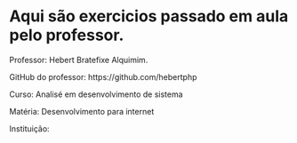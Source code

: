 # Aqui são exercicios passado em aula pelo professor.
<p> Professor: Hebert Bratefixe Alquimim. </p>
<p> GitHub do professor: https://github.com/hebertphp </p>
<p> Curso: Analisé em desenvolvimento de sistema </p>
<p> Matéria: Desenvolvimento para internet
<p> Instituição: <br> </p>
<img alt= "" src= "https://www.uninove.br/logo-uninove.svg"> 
